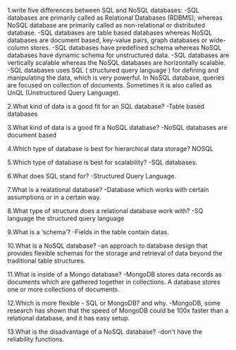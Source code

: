 1.write five differences between SQL and NoSQL databases:
	-SQL databases are primarily called as Relational Databases (RDBMS); whereas NoSQL database are primarily called as non-relational or distributed database.
	-SQL databases are table based databases whereas NoSQL databases are document based, key-value pairs, graph databases or wide-column stores.
	-SQL databases have predefined schema whereas NoSQL databases have dynamic schema for unstructured data.
	-SQL databases are vertically scalable whereas the NoSQL databases are horizontally scalable. 
	-SQL databases uses SQL ( structured query language ) for defining and manipulating the data, which is very powerful. In NoSQL database, queries are focused on collection of documents. Sometimes it is also called as UnQL (Unstructured Query Language).
 	  	 
 	 
2.What kind of data is a good fit for an SQL database?
	 -Table based databases

3.What kind of data is a good fit a NoSQL database?
	-NoSQL databases are document based

4.Which type of database is best for hierarchical data storage?
	NOSQL

5.Which type of database is best for scalability?
	-SQL databases.

6.What does SQL stand for?
	-Structured Query Language.

7.What is a realational database?
	-Database which works with certain assumptions or in a certain way.

8.What type of structure does a relational database work with?
	-SQ language the structured query language

9.What is a ‘schema’?
	-Fields in the table contain datas.

10.What is a NoSQL database?
	-an approach to database design that provides flexible schemas for the storage and retrieval of data beyond the traditional table structures.

11.What is inside of a Mongo database?
	-MongoDB stores data records as documents which are gathered together in collections. A database stores one or more collections of documents.

12.Which is more flexible - SQL or MongoDB? and why.
	-MongoDB, some research has shown that the speed of MongoDB could be 100x faster than a relational database, and it has easy setup.

13.What is the disadvantage of a NoSQL database?
	-don't have the reliability functions.
